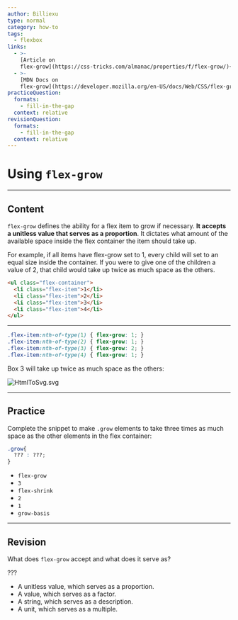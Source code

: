 ```yaml
---
author: Billiexu
type: normal
category: how-to
tags:
  - flexbox
links:
  - >-
    [Article on
    flex-grow](https://css-tricks.com/almanac/properties/f/flex-grow/){article}
  - >-
    [MDN Docs on
    flex-grow](https://developer.mozilla.org/en-US/docs/Web/CSS/flex-grow){documentation}
practiceQuestion:
  formats:
    - fill-in-the-gap
  context: relative
revisionQuestion:
  formats:
    - fill-in-the-gap
  context: relative
---
```


# Using `flex-grow`


---

## Content

`flex-grow` defines the ability for a flex item to grow if necessary. **It accepts a unitless value that serves as a proportion**. It dictates what amount of the available space inside the flex container the item should take up.

For example, if all items have flex-grow set to 1, every child will set to an equal size inside the container. If you were to give one of the children a value of 2, that child would take up twice as much space as the others.

```html
<ul class="flex-container">
  <li class="flex-item">1</li>
  <li class="flex-item">2</li>
  <li class="flex-item">3</li>
  <li class="flex-item">4</li>
</ul>

```

---

```css
.flex-item:nth-of-type(1) { flex-grow: 1; }
.flex-item:nth-of-type(2) { flex-grow: 1; }
.flex-item:nth-of-type(3) { flex-grow: 2; }
.flex-item:nth-of-type(4) { flex-grow: 1; }

```

Box 3 will take up twice as much space as the others:

![HtmlToSvg.svg](https://img.enkipro.com/67180b8d7914f3f62f6db71d66cd21e9.png)


---

## Practice

Complete the snippet to make `.grow` elements to take three times as much space as the other elements in the flex container:

```css
.grow{
  ??? : ???;
}
```

- `flex-grow`
- `3`
- `flex-shrink`
- `2`
- `1`
- `grow-basis`


---

## Revision

What does `flex-grow` accept and what does it serve as?

???

- A unitless value, which serves as a proportion.
- A value, which serves as a factor.
- A string, which serves as a description.
- A unit, which serves as a multiple.
